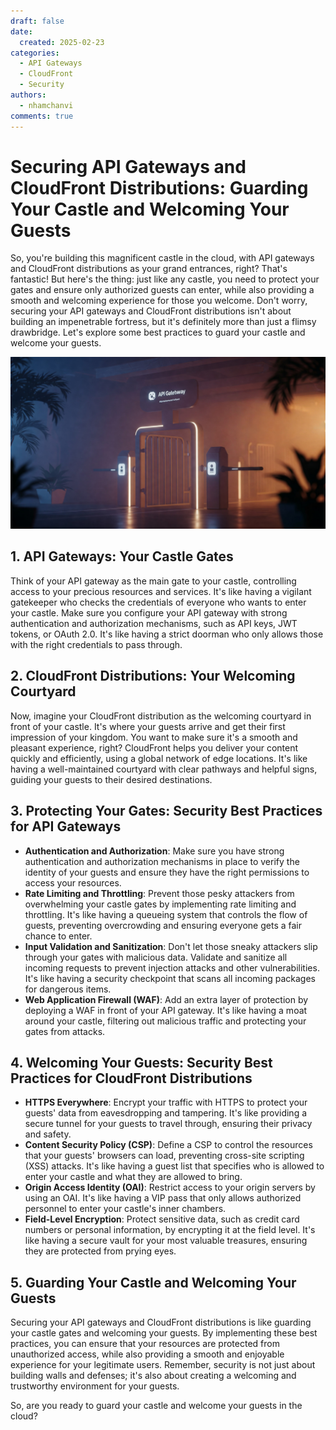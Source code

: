 ```yaml
---
draft: false
date:
  created: 2025-02-23
categories:
  - API Gateways
  - CloudFront
  - Security
authors:
  - nhamchanvi
comments: true
---
```


# Securing API Gateways and CloudFront Distributions: Guarding Your Castle and Welcoming Your Guests

So, you're building this magnificent castle in the cloud, with API gateways and CloudFront distributions as your grand entrances, right? That's fantastic! But here's the thing: just like any castle, you need to protect your gates and ensure only authorized guests can enter, while also providing a smooth and welcoming experience for those you welcome. Don't worry, securing your API gateways and CloudFront distributions isn't about building an impenetrable fortress, but it's definitely more than just a flimsy drawbridge. Let's explore some best practices to guard your castle and welcome your guests.

[![Image]](./securing-api-gateways-and-cloudfront-distributions-guarding-your-castle-and-welcoming-your-guests.md)

[Image]: ../../assets/cloud-security-gate.jpg

<!-- more -->

## 1. API Gateways: Your Castle Gates

Think of your API gateway as the main gate to your castle, controlling access to your precious resources and services. It's like having a vigilant gatekeeper who checks the credentials of everyone who wants to enter your castle. Make sure you configure your API gateway with strong authentication and authorization mechanisms, such as API keys, JWT tokens, or OAuth 2.0. It's like having a strict doorman who only allows those with the right credentials to pass through.

## 2. CloudFront Distributions: Your Welcoming Courtyard

Now, imagine your CloudFront distribution as the welcoming courtyard in front of your castle. It's where your guests arrive and get their first impression of your kingdom. You want to make sure it's a smooth and pleasant experience, right? CloudFront helps you deliver your content quickly and efficiently, using a global network of edge locations. It's like having a well-maintained courtyard with clear pathways and helpful signs, guiding your guests to their desired destinations.

## 3. Protecting Your Gates: Security Best Practices for API Gateways

- **Authentication and Authorization**: Make sure you have strong authentication and authorization mechanisms in place to verify the identity of your guests and ensure they have the right permissions to access your resources.
- **Rate Limiting and Throttling**: Prevent those pesky attackers from overwhelming your castle gates by implementing rate limiting and throttling. It's like having a queueing system that controls the flow of guests, preventing overcrowding and ensuring everyone gets a fair chance to enter.
- **Input Validation and Sanitization**: Don't let those sneaky attackers slip through your gates with malicious data. Validate and sanitize all incoming requests to prevent injection attacks and other vulnerabilities. It's like having a security checkpoint that scans all incoming packages for dangerous items.
- **Web Application Firewall (WAF)**: Add an extra layer of protection by deploying a WAF in front of your API gateway. It's like having a moat around your castle, filtering out malicious traffic and protecting your gates from attacks.

## 4. Welcoming Your Guests: Security Best Practices for CloudFront Distributions

- **HTTPS Everywhere**: Encrypt your traffic with HTTPS to protect your guests' data from eavesdropping and tampering. It's like providing a secure tunnel for your guests to travel through, ensuring their privacy and safety.
- **Content Security Policy (CSP)**: Define a CSP to control the resources that your guests' browsers can load, preventing cross-site scripting (XSS) attacks. It's like having a guest list that specifies who is allowed to enter your castle and what they are allowed to bring.
- **Origin Access Identity (OAI)**: Restrict access to your origin servers by using an OAI. It's like having a VIP pass that only allows authorized personnel to enter your castle's inner chambers.
- **Field-Level Encryption**: Protect sensitive data, such as credit card numbers or personal information, by encrypting it at the field level. It's like having a secure vault for your most valuable treasures, ensuring they are protected from prying eyes.

## 5. Guarding Your Castle and Welcoming Your Guests

Securing your API gateways and CloudFront distributions is like guarding your castle gates and welcoming your guests. By implementing these best practices, you can ensure that your resources are protected from unauthorized access, while also providing a smooth and enjoyable experience for your legitimate users. Remember, security is not just about building walls and defenses; it's also about creating a welcoming and trustworthy environment for your guests.

So, are you ready to guard your castle and welcome your guests in the cloud?
